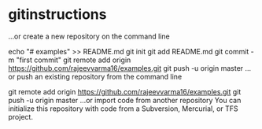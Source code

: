 # gitinstructions

…or create a new repository on the command line

echo "# examples" >> README.md
git init
git add README.md
git commit -m "first commit"
git remote add origin https://github.com/rajeevvarma16/examples.git
git push -u origin master
…or push an existing repository from the command line

git remote add origin https://github.com/rajeevvarma16/examples.git
git push -u origin master
…or import code from another repository
You can initialize this repository with code from a Subversion, Mercurial, or TFS project.
